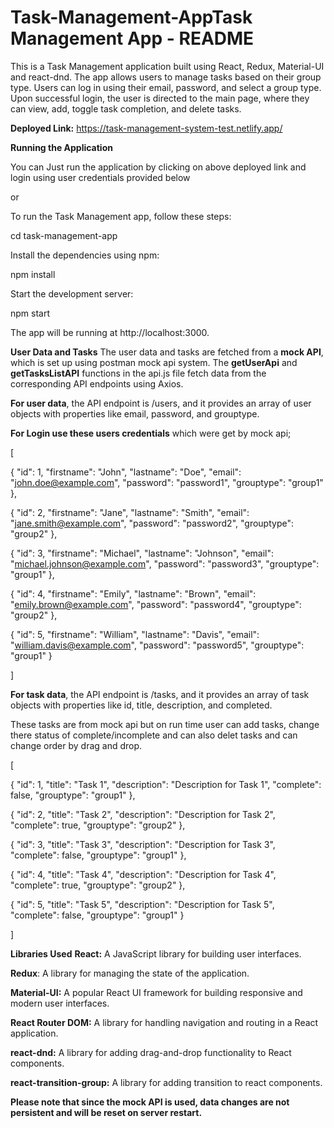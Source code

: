 # Task-Management-AppTask Management App - README

This is a Task Management application built using React, Redux, Material-UI and react-dnd. The app allows users to manage tasks based on their group type. Users can log in using their email, password, and select a group type. Upon successful login, the user is directed to the main page, where they can view, add, toggle task completion, and delete tasks.

**Deployed Link:**
https://task-management-system-test.netlify.app/

**Running the Application**

You can Just run the application by clicking on above deployed link and login using user credentials provided below

or

To run the Task Management app, follow these steps:

cd task-management-app

Install the dependencies using npm:

npm install

Start the development server:

npm start

The app will be running at http://localhost:3000.


**User Data and Tasks**
The user data and tasks are fetched from a **mock API**, which is set up using postman mock api system. The **getUserApi** and **getTasksListAPI** functions in the api.js file fetch data from the corresponding API endpoints using Axios.

**For user data**, the API endpoint is /users, and it provides an array of user objects with properties like email, password, and grouptype.

**For Login use these users credentials** which were get by mock api;

[

{
"id": 1,
"firstname": "John",
"lastname": "Doe",
"email": "john.doe@example.com",
"password": "password1",
"grouptype": "group1"
},

{
"id": 2,
"firstname": "Jane",
"lastname": "Smith",
"email": "jane.smith@example.com",
"password": "password2",
"grouptype": "group2"
},

{
"id": 3,
"firstname": "Michael",
"lastname": "Johnson",
"email": "michael.johnson@example.com",
"password": "password3",
"grouptype": "group1"
},

{
"id": 4,
"firstname": "Emily",
"lastname": "Brown",
"email": "emily.brown@example.com",
"password": "password4",
"grouptype": "group2"
},

{
"id": 5,
"firstname": "William",
"lastname": "Davis",
"email": "william.davis@example.com",
"password": "password5",
"grouptype": "group1"
}

]


**For task data**, the API endpoint is /tasks, and it provides an array of task objects with properties like id, title, description, and completed.

These tasks are from mock api but on run time user can add tasks, change there status of complete/incomplete and can also delet tasks and can change order by drag and drop.

[

{
"id": 1,
"title": "Task 1",
"description": "Description for Task 1",
"complete": false,
"grouptype": "group1"
},

{
"id": 2,
"title": "Task 2",
"description": "Description for Task 2",
"complete": true,
"grouptype": "group2"
},

{
"id": 3,
"title": "Task 3",
"description": "Description for Task 3",
"complete": false,
"grouptype": "group1"
},

{
"id": 4,
"title": "Task 4",
"description": "Description for Task 4",
"complete": true,
"grouptype": "group2"
},

{
"id": 5,
"title": "Task 5",
"description": "Description for Task 5",
"complete": false,
"grouptype": "group1"
}

]

**Libraries Used**
**React:** A JavaScript library for building user interfaces.

**Redux**: A library for managing the state of the application.

**Material-UI:** A popular React UI framework for building responsive and modern user interfaces.

**React Router DOM:** A library for handling navigation and routing in a React application.

**react-dnd:** A library for adding drag-and-drop functionality to React components.

**react-transition-group:** A library for adding transition to react components.

**Please note that since the mock API is used, data changes are not persistent and will be reset on server restart.**
